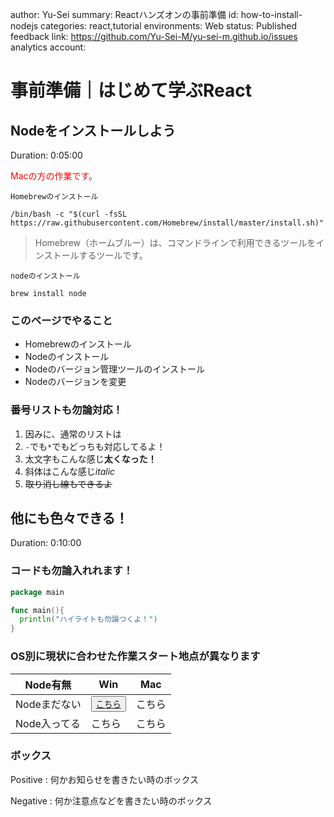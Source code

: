 author: Yu-Sei
summary: Reactハンズオンの事前準備
id: how-to-install-nodejs
categories: react,tutorial
environments: Web
status: Published
feedback link: https://github.com/Yu-Sei-M/yu-sei-m.github.io/issues
analytics account:

# 事前準備｜はじめて学ぶReact

## Nodeをインストールしよう
Duration: 0:05:00

<span style="color:red;">Macの方の作業です。</span>

`Homebrewのインストール`
```console
/bin/bash -c "$(curl -fsSL https://raw.githubusercontent.com/Homebrew/install/master/install.sh)"
```

> Homebrew（ホームブルー）は、コマンドラインで利用できるツールをインストールするツールです。

`nodeのインストール`
```console
brew install node
```

### このページでやること
- Homebrewのインストール
- Nodeのインストール
- Nodeのバージョン管理ツールのインストール
- Nodeのバージョンを変更


### 番号リストも勿論対応！

1. 因みに、通常のリストは
2. `-`でも`*`でもどっちも対応してるよ！
3. 太文字もこんな感じ**太くなった！**
4. 斜体はこんな感じ*italic*
5. ~~取り消し線もできるよ~~


## 他にも色々できる！
Duration: 0:10:00

### コードも勿論入れれます！

```go
package main

func main(){
  println("ハイライトも勿論つくよ！")
}
```

### OS別に現状に合わせた作業スタート地点が異なります

| Node有無 | Win | Mac |
| ---------- | ---- | ------ |
| Nodeまだない | <button>[こちら](https://techfun.cc/javascript/nodejs.html)</button> | こちら |
| Node入ってる | こちら | こちら |


### ボックス
Positive
: 何かお知らせを書きたい時のボックス

Negative
: 何か注意点などを書きたい時のボックス